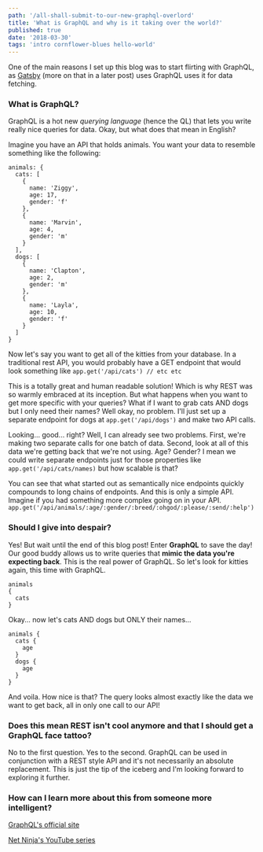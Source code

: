 ```yaml
---
path: '/all-shall-submit-to-our-new-graphql-overlord'
title: 'What is GraphQL and why is it taking over the world?'
published: true
date: '2018-03-30'
tags: 'intro cornflower-blues hello-world'
---
```


One of the main reasons I set up this blog was to start flirting with GraphQL, as [Gatsby](https://www.gatsbyjs.org/) (more on that in a later post) uses GraphQL uses it for data fetching.

### What is GraphQL?

GraphQL is a hot new _querying language_ (hence the QL) that lets you write really nice queries for data. Okay, but what does that mean in English?

Imagine you have an API that holds animals. You want your data to resemble something like the following:

```
animals: {
  cats: [
    {
      name: 'Ziggy',
      age: 17,
      gender: 'f'
    },
    {
      name: 'Marvin',
      age: 4,
      gender: 'm'
    }
  ],
  dogs: [
    {
      name: 'Clapton',
      age: 2,
      gender: 'm'
    },
    {
      name: 'Layla',
      age: 10,
      gender: 'f'
    }
  ]
}
```

Now let's say you want to get all of the kitties from your database. In a traditional rest API, you would probably have a GET endpoint that would look something like 
`app.get('/api/cats') // etc etc`
 
This is a totally great and human readable solution! Which is why REST was so warmly embraced at its inception. But what happens when you want to get more specific with your queries? What if I want to grab cats AND dogs but I only need their names?  Well okay, no problem. I'll just set up a separate endpoint for dogs at `app.get('/api/dogs')` and make two API calls.

Looking... good... right? Well, I can already see two problems. First, we're making two separate calls for one batch of data. Second, look at all of this data we're getting back that we're not using. Age? Gender? I mean we could write separate endpoints just for those properties like `app.get('/api/cats/names)` but how scalable is that?

You can see that what started out as semantically nice endpoints quickly compounds to long chains of endpoints. And this is only a simple API. Imagine if you had something more complex going on in your API. `app.get('/api/animals/:age/:gender/:breed/:ohgod/:please/:send/:help')`

### Should I give into despair?

Yes! But wait until the end of this blog post! Enter __GraphQL__ to save the day! Our good buddy allows us to write queries that __mimic the data you're expecting back__. This is the real power of GraphQL. So let's look for kitties again, this time with GraphQL.

```
animals
{
  cats
}
```

Okay... now let's cats AND dogs but ONLY their names...

```
animals {
  cats {
    age
  }
  dogs {
    age
  }
}
```

And voila. How nice is that? The query looks almost exactly like the data we want to get back, all in only one call to our API!


### Does this mean REST isn't cool anymore and that I should get a GraphQL face tattoo?
No to the first question. Yes to the second. GraphQL can be used in conjunction with a REST style API and it's not necessarily an absolute replacement. This is just the tip of the iceberg and I'm looking forward to exploring it further.

### How can I learn more about this from someone more intelligent?
[GraphQL's official site](https://graphql.org/)

[Net Ninja's YouTube series](https://www.youtube.com/watch?v=Y0lDGjwRYKw)